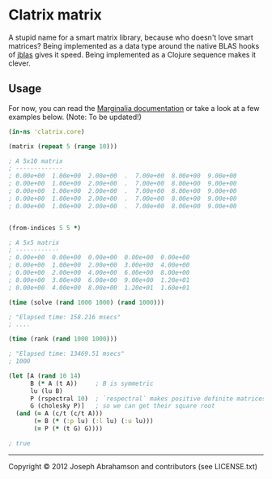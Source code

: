 # Clatrix matrix

A stupid name for a smart matrix library, because who doesn't love
smart matrices? Being implemented as a data type around the native
BLAS hooks of [jblas](http://github.com/mikiobraun/jblas) gives it
speed. Being implemented as a Clojure sequence makes it clever.

## Usage

For now, you can read the
[Marginalia documentation](http://tel.github.com/clatrix) or take a look
at a few examples below. (Note: To be updated!)

```Clojure
(in-ns 'clatrix.core)

(matrix (repeat 5 (range 10)))

; A 5x10 matrix
; -------------
; 0.00e+00  1.00e+00  2.00e+00  .  7.00e+00  8.00e+00  9.00e+00
; 0.00e+00  1.00e+00  2.00e+00  .  7.00e+00  8.00e+00  9.00e+00
; 0.00e+00  1.00e+00  2.00e+00  .  7.00e+00  8.00e+00  9.00e+00
; 0.00e+00  1.00e+00  2.00e+00  .  7.00e+00  8.00e+00  9.00e+00
; 0.00e+00  1.00e+00  2.00e+00  .  7.00e+00  8.00e+00  9.00e+00


(from-indices 5 5 *)

; A 5x5 matrix
; ------------
; 0.00e+00  0.00e+00  0.00e+00  0.00e+00  0.00e+00
; 0.00e+00  1.00e+00  2.00e+00  3.00e+00  4.00e+00
; 0.00e+00  2.00e+00  4.00e+00  6.00e+00  8.00e+00
; 0.00e+00  3.00e+00  6.00e+00  9.00e+00  1.20e+01
; 0.00e+00  4.00e+00  8.00e+00  1.20e+01  1.60e+01

(time (solve (rand 1000 1000) (rand 1000)))

; "Elapsed time: 158.216 msecs"
; ....

(time (rank (rand 1000 1000)))

; "Elapsed time: 13469.51 msecs"
; 1000

(let [A (rand 10 14)
      B (* A (t A))     ; B is symmetric
      lu (lu B)
      P (rspectral 10)  ; `respectral` makes positive definite matrices
      G (cholesky P)]   ; so we can get their square root
  (and (= A (c/t (c/t A)))
       (= B (* (:p lu) (:l lu) (:u lu)))
       (= P (* (t G) G))))

; true
```

-----
Copyright © 2012 Joseph Abrahamson and contributors (see LICENSE.txt)

